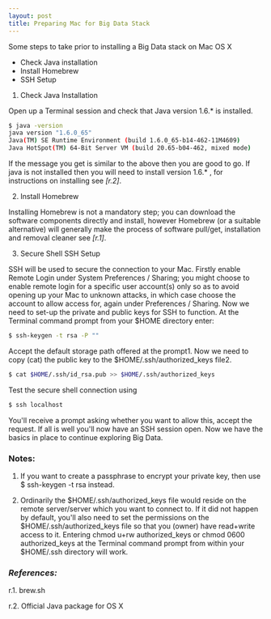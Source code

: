 ```yaml
---
layout: post
title: Preparing Mac for Big Data Stack
---
```


Some steps to take prior to installing a Big Data stack on Mac OS X

* Check Java installation
* Install Homebrew
* SSH Setup

1. Check Java Installation

Open up a Terminal session and check that Java version 1.6.* is installed.

```bash
$ java -version
java version "1.6.0_65"
Java(TM) SE Runtime Environment (build 1.6.0_65-b14-462-11M4609)
Java HotSpot(TM) 64-Bit Server VM (build 20.65-b04-462, mixed mode)
```

If the message you get is similar to the above then you are good to go. If java is not installed then you will need to install version 1.6.* , for instructions on installing see *[r.2]*. 

2. Install Homebrew

Installing Homebrew is not a mandatory step; you can download the software components directly and install, however Homebrew (or a suitable alternative) will generally make the process of software pull/get, installation and removal cleaner see *[r.1]*. 

3. Secure Shell SSH Setup

SSH will be used to secure the connection to your Mac. Firstly enable Remote Login under System Preferences / Sharing; you might choose to enable remote login for a specific user account(s) only so as to avoid opening up your Mac to unknown attacks, in which case choose the account to allow access for, again under Preferences / Sharing. Now we need to set-up the private and public keys for SSH to function. At the Terminal command prompt from your $HOME directory enter:

```bash
$ ssh-keygen -t rsa -P ""  
```

Accept the default storage path offered at the prompt1. Now we need to copy (cat) the public key to the $HOME/.ssh/authorized_keys file2. 

```bash
$ cat $HOME/.ssh/id_rsa.pub >> $HOME/.ssh/authorized_keys
```

Test the secure shell connection using

```bash
$ ssh localhost
```

You'll receive a prompt asking whether you want to allow this, accept the request. If all is well you'll now have an SSH session open.
Now we have the basics in place to continue exploring Big Data.

### Notes:

1. If you want to create a passphrase to encrypt your private key, then use $ ssh-keygen -t rsa instead.

2. Ordinarily the $HOME/.ssh/authorized_keys file would reside on the remote server/server which you want to connect to. If it did not happen by default, you'll also need to set the permissions on the $HOME/.ssh/authorized_keys file so that you (owner) have read+write access to it. Entering chmod u+rw authorized_keys or chmod 0600 authorized_keys at the Terminal command prompt from within your $HOME/.ssh directory will work.

### *References:*

r.1. brew.sh 

r.2. Official Java package for OS X

